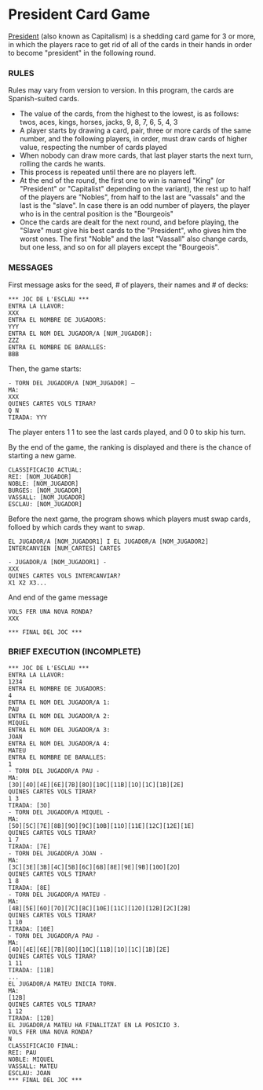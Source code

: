# President Card Game
[President](https://en.wikipedia.org/wiki/President_(card_game)) (also known as Capitalism) is a shedding card game for 3 or more, in which the players race to get rid of all of the cards in their hands in order to become "president" in the following round.

### RULES
Rules may vary from version to version. In this program, the cards are Spanish-suited cards.
<ul>
<li> The value of the cards, from the highest to the lowest, is as follows: twos,
aces, kings, horses, jacks, 9, 8, 7, 6, 5, 4, 3
</li>
<li> A player starts by drawing a card, pair, three or more
cards of the same number, and the following
players, in order, must draw cards of higher value, respecting the number of cards played
</li>
<li> When nobody can draw more cards, that last player starts the next turn,
rolling the cards he wants.
</li>
<li> 
This process is repeated until there are no players left.
</li>
<li>
At the end of the round, the first one to win is named
"King" (or "President" or "Capitalist" depending on the variant), the rest
up to half of the players are "Nobles", from half to the
last are "vassals" and the last is the "slave". In case there is an odd number of players, the player who is in the
central position is the "Bourgeois"
</li>
<li> Once the cards are dealt for the next round, and before playing, the "Slave" must give his best
cards to the "President", who gives him the worst ones. The first
"Noble" and the last "Vassall" also change cards, but one
less, and so on for all players except the
"Bourgeois".
</li>
</ul>

### MESSAGES

First message asks for the seed, # of players, their names and # of decks:

```
*** JOC DE L'ESCLAU ***
ENTRA LA LLAVOR:
XXX
ENTRA EL NOMBRE DE JUGADORS:
YYY
ENTRA EL NOM DEL JUGADOR/A [NUM_JUGADOR]:
ZZZ
ENTRA EL NOMBRE DE BARALLES:
BBB
```

Then, the game starts:

```
- TORN DEL JUGADOR/A [NOM_JUGADOR] –
MA:
XXX
QUINES CARTES VOLS TIRAR?
Q N
TIRADA: YYY
```

The player enters 1 1 to see the last cards played, and 0 0 to skip his turn.

By the end of the game, the ranking is displayed and there is the chance of starting a new game.

```
CLASSIFICACIO ACTUAL:
REI: [NOM_JUGADOR]
NOBLE: [NOM_JUGADOR]
BURGES: [NOM_JUGADOR]
VASSALL: [NOM_JUGADOR]
ESCLAU: [NOM_JUGADOR]
```

Before the next game, the program shows which players must swap cards, folloed by which cards they want to swap.

```
EL JUGADOR/A [NOM_JUGADOR1] I EL JUGADOR/A [NOM_JUGADOR2]
INTERCANVIEN [NUM_CARTES] CARTES

- JUGADOR/A [NOM_JUGADOR1] -
XXX
QUINES CARTES VOLS INTERCANVIAR?
X1 X2 X3...
```

And end of the game message

```
VOLS FER UNA NOVA RONDA?
XXX

*** FINAL DEL JOC ***
```

### BRIEF EXECUTION (INCOMPLETE)

```
*** JOC DE L'ESCLAU ***
ENTRA LA LLAVOR:
1234
ENTRA EL NOMBRE DE JUGADORS:
4
ENTRA EL NOM DEL JUGADOR/A 1:
PAU
ENTRA EL NOM DEL JUGADOR/A 2:
MIQUEL
ENTRA EL NOM DEL JUGADOR/A 3:
JOAN
ENTRA EL NOM DEL JUGADOR/A 4:
MATEU
ENTRA EL NOMBRE DE BARALLES:
1
- TORN DEL JUGADOR/A PAU -
MA:
[3O][4O][4E][6E][7B][8O][10C][11B][1O][1C][1B][2E]
QUINES CARTES VOLS TIRAR?
1 3
TIRADA: [3O]
- TORN DEL JUGADOR/A MIQUEL -
MA:
[5O][5C][7E][8B][9O][9C][10B][11O][11E][12C][12E][1E]
QUINES CARTES VOLS TIRAR?
1 7
TIRADA: [7E]
- TORN DEL JUGADOR/A JOAN -
MA:
[3C][3E][3B][4C][5B][6C][6B][8E][9E][9B][10O][2O]
QUINES CARTES VOLS TIRAR?
1 8
TIRADA: [8E]
- TORN DEL JUGADOR/A MATEU -
MA:
[4B][5E][6O][7O][7C][8C][10E][11C][12O][12B][2C][2B]
QUINES CARTES VOLS TIRAR?
1 10
TIRADA: [10E]
- TORN DEL JUGADOR/A PAU -
MA:
[4O][4E][6E][7B][8O][10C][11B][1O][1C][1B][2E]
QUINES CARTES VOLS TIRAR?
1 11
TIRADA: [11B]
...
EL JUGADOR/A MATEU INICIA TORN.
MA:
[12B]
QUINES CARTES VOLS TIRAR?
1 12
TIRADA: [12B]
EL JUGADOR/A MATEU HA FINALITZAT EN LA POSICIO 3.
VOLS FER UNA NOVA RONDA?
N
CLASSIFICACIO FINAL:
REI: PAU
NOBLE: MIQUEL
VASSALL: MATEU
ESCLAU: JOAN
*** FINAL DEL JOC ***
```

